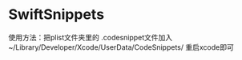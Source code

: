 # SwiftSnippets


使用方法：把plist文件夹里的 .codesnippet文件加入  ~/Library/Developer/Xcode/UserData/CodeSnippets/ 重启xcode即可
